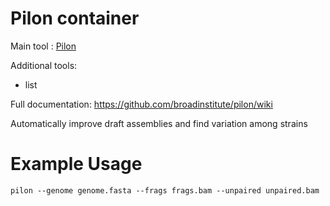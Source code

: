 # Pilon container

Main tool : [Pilon](https://github.com/broadinstitute/pilon)

Additional tools:
- list

Full documentation: https://github.com/broadinstitute/pilon/wiki

Automatically improve draft assemblies and find variation among strains

# Example Usage

```
pilon --genome genome.fasta --frags frags.bam --unpaired unpaired.bam
```
